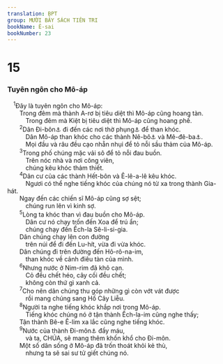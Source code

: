 ```yaml
---
translation: BPT
group: MƯỜI BẢY SÁCH TIÊN TRI
bookName: Ê-sai 
bookNumber: 23
---
```


<div class="title"><h1>15</h1><h3>Tuyên ngôn cho Mô-áp</h3></div>
<span class="verse es_15_1"> <sup>1</sup>Đây là tuyên ngôn cho Mô-áp:<br/>  Trong đêm mà thành A-rơ bị tiêu diệt thì Mô-áp cũng hoang tàn.<br/>   Trong đêm mà Kiệt bị tiêu diệt thì Mô-áp cũng hoang phế.<br/></span>
<span class="verse es_15_2">  <sup>2</sup>Dân Đi-bôn<a data-toggle="tooltip" data-placement="bottom" title="Một thành phố trong xứ Mô-áp. Từ ngữ nầy trong tiếng Hê-bơ-rơ nghĩa là “đau buồn.”">⚓</a> đi đến các nơi thờ phụng<a data-toggle="tooltip" data-placement="bottom" title="Hay “các đồi cao.” Xem “đồi cao” trong Bảng Giải Thích Từ Ngữ.">⚓</a> để than khóc.<br/>   Dân Mô-áp than khóc cho các thành Nê-bô<a data-toggle="tooltip" data-placement="bottom" title="Một thành trong xứ Mô-áp đồng thời là tên của một thần giả.">⚓</a> và Mê-đê-ba<a data-toggle="tooltip" data-placement="bottom" title="Một thành trong xứ Mô-áp, cũng có nghĩa là “sầu não.”">⚓</a>.<br/>   Mọi đầu và râu đều cạo nhẵn nhụi để tỏ nỗi sầu thảm của Mô-áp.<br/></span>
<span class="verse es_15_3">  <sup>3</sup>Trong phố chúng mặc vải sô để tỏ nỗi đau buồn.<br/>   Trên nóc nhà và nơi công viên,<br/>   chúng kêu khóc thảm thiết.<br/></span>
<span class="verse es_15_4">  <sup>4</sup>Dân cư của các thành Hết-bôn và Ê-lê-a-lê kêu khóc.<br/>   Ngươi có thể nghe tiếng khóc của chúng nó từ xa trong thành Gia-hát.<br/>  Ngay đến các chiến sĩ Mô-áp cũng sợ sệt;<br/>   chúng run lên vì kinh sợ.<br/></span>
<span class="verse es_15_5">  <sup>5</sup>Lòng ta khóc than vì đau buồn cho Mô-áp.<br/>   Dân cư nó chạy trốn đến Xoa để trú ẩn;<br/>   chúng chạy đến Ếch-la Sê-li-si-gia.<br/>  Dân chúng chạy lên con đường<br/>   trên núi để đi đến Lu-hít, vừa đi vừa khóc.<br/>  Dân chúng đi trên đường đến Hô-rô-na-im,<br/>   than khóc về cảnh điêu tàn của mình.<br/></span>
<span class="verse es_15_6">  <sup>6</sup>Nhưng nước ở Nim-rim đã khô cạn.<br/>   Cỏ đều chết héo, cây cối đều chết;<br/>   không còn thứ gì xanh cả.<br/></span>
<span class="verse es_15_7">  <sup>7</sup>Cho nên dân chúng thu góp những gì còn vớt vát được<br/>   rồi mang chúng sang Hố Cây Liễu.<br/></span>
<span class="verse es_15_8">  <sup>8</sup>Người ta nghe tiếng khóc khắp nơi trong Mô-áp.<br/>   Tiếng khóc chúng nó ở tận thành Ếch-la-im cũng nghe thấy;<br/>  Tận thành Bê-e Ê-lim xa lắc cũng nghe tiếng khóc.<br/></span>
<span class="verse es_15_9">  <sup>9</sup>Nước của thành Đi-môn<a data-toggle="tooltip" data-placement="bottom" title="Rất có thể là thành Đi-bôn nói ở câu 2 trên đây. Từ ngữ nầy trong tiếng Hê-bơ-rơ nghĩa là “máu.”">⚓</a> đầy máu,<br/>   và ta, CHÚA, sẽ mang thêm khốn khổ cho Đi-môn.<br/>  Một số dân sống ở Mô-áp đã trốn thoát khỏi kẻ thù,<br/>   nhưng ta sẽ sai sư tử giết chúng nó.<br/></span>
